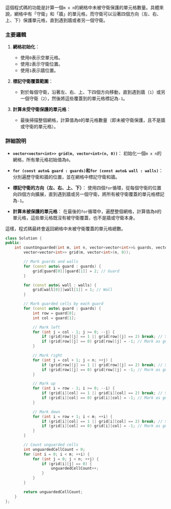 這個程式碼的功能是計算一個`m x n`的網格中未被守衛保護的單元格數量。具體來說，網格中有「守衛」和「牆」的單元格，而守衛可以沿著四個方向（左、右、上、下）保護單元格，直到遇到牆或者另一個守衛。

### 主要邏輯
1. **網格初始化**：
   - 使用`0`表示空單元格。
   - 使用`2`表示守衛位置。
   - 使用`1`表示牆位置。

2. **標記守衛覆蓋範圍**：
   - 對於每個守衛，沿著左、右、上、下四個方向移動，直到遇到牆（`1`）或另一個守衛（`2`），然後將這些覆蓋到的單元格標記為`-1`。

3. **計算未受守衛保護的單元格**：
   - 最後掃描整個網格，計算值為`0`的單元格數量（即未被守衛保護，且不是牆或守衛的單元格）。

### 詳細說明
- **`vector<vector<int>> grid(m, vector<int>(n, 0))`**：
  初始化一個`m x n`的網格，所有單元格初始值為`0`。

- **`for (const auto& guard : guards)`和`for (const auto& wall : walls)`**：
  分別遍歷守衛和牆的位置，並在網格中標記守衛和牆。

- **標記守衛的方向（左、右、上、下）**：
  使用四個`for`循環，從每個守衛的位置向四個方向擴展，直到遇到牆或另一個守衛，將所有被守衛覆蓋的單元格標記為`-1`。

- **計算未被保護的單元格**：
  在最後的`for`循環中，遍歷整個網格，計算值為`0`的單元格，這些單元格既沒有被守衛覆蓋，也不是牆或守衛本身。

這樣，程式碼最終會返回網格中未被守衛覆蓋的單元格總數。

```cpp
class Solution {
public:
    int countUnguarded(int m, int n, vector<vector<int>>& guards, vector<vector<int>>& walls) {
        vector<vector<int>> grid(m, vector<int>(n, 0));

        // Mark guards and walls
        for (const auto& guard : guards) {
            grid[guard[0]][guard[1]] = 2; // Guard
        }

        for (const auto& wall : walls) {
            grid[wall[0]][wall[1]] = 1; // Wall
        }

        // Mark guarded cells by each guard
        for (const auto& guard : guards) {
            int row = guard[0];
            int col = guard[1];

            // Mark left
            for (int j = col - 1; j >= 0; --j) {
                if (grid[row][j] == 1 || grid[row][j] == 2) break; // Stop at wall or another guard
                if (grid[row][j] == 0) grid[row][j] = -1; // Mark as guarded
            }

            // Mark right
            for (int j = col + 1; j < n; ++j) {
                if (grid[row][j] == 1 || grid[row][j] == 2) break; // Stop at wall or another guard
                if (grid[row][j] == 0) grid[row][j] = -1; // Mark as guarded
            }

            // Mark up
            for (int i = row - 1; i >= 0; --i) {
                if (grid[i][col] == 1 || grid[i][col] == 2) break; // Stop at wall or another guard
                if (grid[i][col] == 0) grid[i][col] = -1; // Mark as guarded
            }

            // Mark down
            for (int i = row + 1; i < m; ++i) {
                if (grid[i][col] == 1 || grid[i][col] == 2) break; // Stop at wall or another guard
                if (grid[i][col] == 0) grid[i][col] = -1; // Mark as guarded
            }
        }

        // Count unguarded cells
        int unguardedCellCount = 0;
        for (int i = 0; i < m; ++i) {
            for (int j = 0; j < n; ++j) {
                if (grid[i][j] == 0) {
                    unguardedCellCount++;
                }
            }
        }

        return unguardedCellCount;
    }
};

```